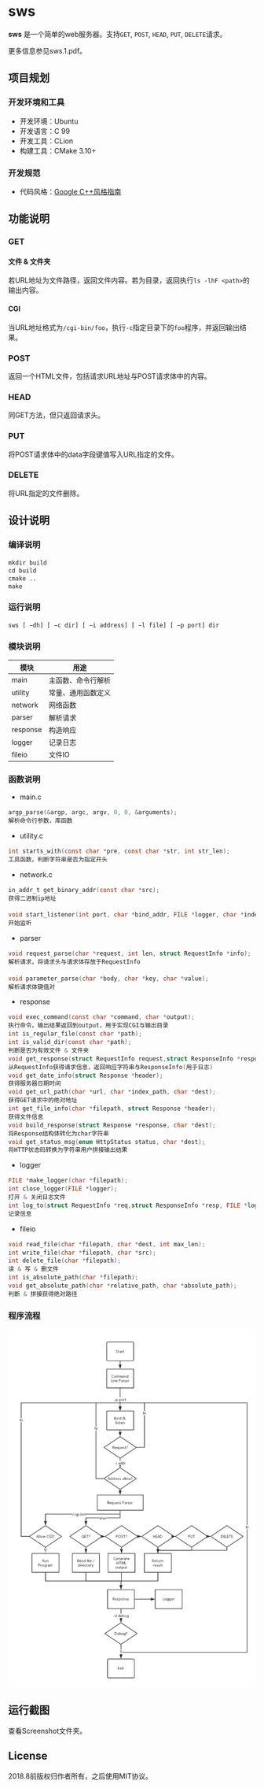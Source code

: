  sws
============
**sws** 是一个简单的web服务器。支持`GET`, `POST`, `HEAD`, `PUT`, `DELETE`请求。

更多信息参见sws.1.pdf。

## 项目规划
### 开发环境和工具
+ 开发环境：Ubuntu
+ 开发语言：C 99
+ 开发工具：CLion
+ 构建工具：CMake 3.10+
### 开发规范
+ 代码风格：[Google C++风格指南](http://zh-google-styleguide.readthedocs.io/en/latest/google-cpp-styleguide/)
## 功能说明
### GET
#### 文件 & 文件夹
若URL地址为文件路径，返回文件内容。若为目录，返回执行`ls -lhF <path>`的输出内容。
#### CGI
当URL地址格式为`/cgi-bin/foo`，执行`-c`指定目录下的`foo`程序，并返回输出结果。
### POST
返回一个HTML文件，包括请求URL地址与POST请求体中的内容。
### HEAD
同GET方法，但只返回请求头。
### PUT
将POST请求体中的data字段键值写入URL指定的文件。
### DELETE
将URL指定的文件删除。
## 设计说明
### 编译说明
```shell
mkdir build
cd build
cmake ..
make
```
### 运行说明
```shell
sws [ −dh] [ −c dir] [ −i address] [ −l file] [ −p port] dir
```
### 模块说明

| 模块   | 用途               |
| -------- | ------------------ |
| main     | 主函数、命令行解析 |
| utility  | 常量、通用函数定义 |
| network  | 网络函数           |
| parser   | 解析请求           |
| response | 构造响应           |
| logger   | 记录日志           |
| fileio   | 文件IO             |

### 函数说明
+ main.c
```c
argp_parse(&argp, argc, argv, 0, 0, &arguments);
解析命令行参数，库函数
```
+ utility.c
```c
int starts_with(const char *pre, const char *str, int str_len);
工具函数，判断字符串是否为指定开头
```
+ network.c
```c
in_addr_t get_binary_addr(const char *src);
获得二进制ip地址

void start_listener(int port, char *bind_addr, FILE *logger, char *index_path, char *cgi_path, int debug);
开始监听
```
+ parser
```c
void request_parse(char *request, int len, struct RequestInfo *info);
解析请求，将请求头与请求体存放于RequestInfo

void parameter_parse(char *body, char *key, char *value);
解析请求体键值对
```
+ response
```c
void exec_command(const char *command, char *output);
执行命令，输出结果返回到output，用于实现CGI与输出目录
int is_regular_file(const char *path);
int is_valid_dir(const char *path);
判断是否为有效文件 & 文件夹
void get_response(struct RequestInfo request,struct ResponseInfo *response_info, char *response, char *index_path, char *cgi_path);
从RequestInfo获得请求信息，返回响应字符串与ResponseInfo(用于日志)
void get_date_info(struct Response *header);
获得服务器日期时间
void get_url_path(char *url, char *index_path, char *dest);
获得GET请求中的绝对地址
int get_file_info(char *filepath, struct Response *header);
获得文件信息
void build_response(struct Response *response, char *dest);
将Response结构体转化为char字符串
void get_status_msg(enum HttpStatus status, char *dest);
将HTTP状态码转换为字符串用户拼接输出结果
```
+ logger
```c
FILE *make_logger(char *filepath);
int close_logger(FILE *logger);
打开 & 关闭日志文件
int log_to(struct RequestInfo *req,struct ResponseInfo *resp, FILE *logger) ;
记录信息
```
+ fileio
```c
void read_file(char *filepath, char *dest, int max_len);
int write_file(char *filepath, char *src);
int delete_file(char *filepath);
读 & 写 & 删文件
int is_absolute_path(char *filepath);
void get_absolute_path(char *relative_path, char *absolute_path);
判断 & 拼接获得绝对路径
```
### 程序流程
![Flowchart](flowchart.png)
## 运行截图
查看Screenshot文件夹。
## License
2018.8前版权归作者所有，之后使用MIT协议。
